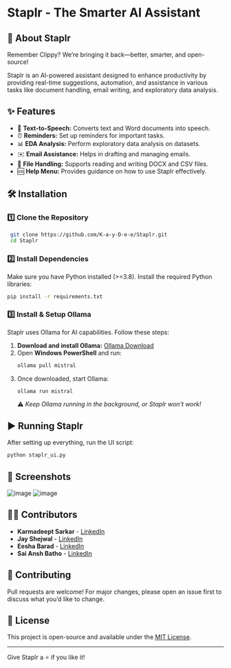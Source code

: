# Staplr - The Smarter AI Assistant


## 🚀 About Staplr

Remember Clippy? We’re bringing it back—better, smarter, and open-source!

Staplr is an AI-powered assistant designed to enhance productivity by providing real-time suggestions, automation, and assistance in various tasks like document handling, email writing, and exploratory data analysis.

## ✨ Features

- 📢 **Text-to-Speech:** Converts text and Word documents into speech.
- ⏰ **Reminders:** Set up reminders for important tasks.
- 📊 **EDA Analysis:** Perform exploratory data analysis on datasets.
- ✉️ **Email Assistance:** Helps in drafting and managing emails.
- 📂 **File Handling:** Supports reading and writing DOCX and CSV files.
- 🆘 **Help Menu:** Provides guidance on how to use Staplr effectively.

## 🛠️ Installation

### 1️⃣ Clone the Repository

```sh
 git clone https://github.com/K-a-y-D-e-e/Staplr.git
 cd Staplr
```

### 2️⃣ Install Dependencies

Make sure you have Python installed (>=3.8). Install the required Python libraries:

```sh
pip install -r requirements.txt
```

### 3️⃣ Install & Setup Ollama

Staplr uses Ollama for AI capabilities. Follow these steps:

1. **Download and install Ollama:** [Ollama Download](https://ollama.com/download)
2. Open **Windows PowerShell** and run:
   ```sh
   ollama pull mistral
   ```
3. Once downloaded, start Ollama:
   ```sh
   ollama run mistral
   ```
   ⚠️ *Keep Ollama running in the background, or Staplr won't work!*

## ▶️ Running Staplr

After setting up everything, run the UI script:

```sh
python staplr_ui.py
```

## 📸 Screenshots 
![image](https://github.com/user-attachments/assets/69848085-7585-4d59-976e-90b9e2a91b80)
![image](https://github.com/user-attachments/assets/4908c2e5-50bf-4013-8c59-b45b817b546c)


## 👨‍💻 Contributors

- **Karmadeept Sarkar** - [LinkedIn](https://www.linkedin.com/in/karmadeept-sarkar-31891627b/)
- **Jay Shejwal** - [LinkedIn](https://www.linkedin.com/in/jay-s-80187b202/)
- **Eesha Barad** - [LinkedIn](https://www.linkedin.com/in/eesha-barad-058bbb29b/)
- **Sai Ansh Batho** - [LinkedIn](https://www.linkedin.com/in/sai-ansh-batho-aa3327256/)

## 🤝 Contributing

Pull requests are welcome! For major changes, please open an issue first to discuss what you’d like to change.

## 📜 License

This project is open-source and available under the [MIT License](LICENSE).

---

Give Staplr a ⭐ if you like it!

